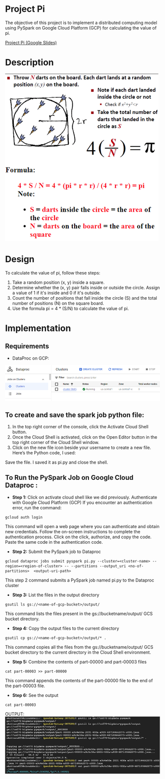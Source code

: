 # Project Pi
The objective of this project is to implement a distributed computing model using PySpark on Google Cloud Platform (GCP) for calculating the value of pi.

 [Project Pi (Google Slides)](https://docs.google.com/presentation/d/1tFK3jWo4Eap3z_REZm50LKX_uZ9Ijcsd/edit?usp=sharing&ouid=100644709684739286941&rtpof=true&sd=true)
 
# Description

![Description](./img/desc.png)

# Design

To calculate the value of pi, follow these steps:
1. Take a random position (x, y) inside a square.
2. Determine whether the (x, y) pair falls inside or outside the circle. Assign a value of 1 if it's inside and 0 if it's outside.
3. Count the number of positions that fall inside the circle (S) and the total number of positions (N) on the square board.
4. Use the formula pi = 4 * (S/N) to calculate the value of pi.


# Implementation

## Requirements

* DataProc on GCP:
<img src="./img/cluster.png" alt="GCP" width="700"/>

## To create and save the spark job python file:
1. In the top right corner of the console, click the Activate Cloud Shell button.
2. Once the Cloud Shell is activated, click on the Open Editor button in the top right
corner of the Cloud Shell window.
3. Click on the new file icon beside your username to create a new file.
Here’s the Python code, I used:

Save the file. I saved it as pi.py and close the shell. 


## To Run the PySpark Job on Google Cloud Dataproc :

* **Step 1:** Click on activate cloud shell like we did previously. Authenticate with Google Cloud Platform (GCP)
If you encounter an authentication error, run the command:
```
gcloud auth login
```
This command will open a web page where you can authenticate and obtain new credentials.
Follow the on-screen instructions to complete the authentication process.
Click on the click, authorize, and copy the code. Paste the same code in the authentication
code.

* **Step 2:** Submit the PySpark job to Dataproc
```
gcloud dataproc jobs submit pyspark pi.py --cluster=<cluster-name> --region=<region-of-cluster> -- --partitions --output_uri <no-of-partitions>  <output-uri-path>
```
This step 2 command submits a PySpark job named pi.py to the Dataproc cluster

* **Step 3:** List the files in the output directory
```
gsutil ls gs://<name-of-gcp-bucket>/output/
```
This command lists the files present in the gs://bucketname/output/ GCS bucket directory.


* **Step 4:** Copy the output files to the current directory
```
gsutil cp gs://<name-of-gcp-bucket>/output/* .
```
This command copies all the files from the gs://bucketname/output/ GCS bucket directory to the current directory in the Cloud Shell environment.

* **Step 5:** Combine the contents of part-00000 and part-00003 files
```
cat part-00003 >> part-00000
```
This command appends the contents of the part-00000 file to the end of the part-00003 file.

* **Step 6:** See the output
```
cat part-00003
```

OUTPUT:
![Output](./img/output.jpg)


